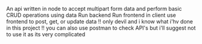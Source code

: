 An api written in node to accept multipart form data and perform basic CRUD operations using data
Run backend
Run frontend in client
use frontend to post, get, or update data
!! only devil and i know what i'hv done in this project !!
you can also use postman to check API's but i'll suggest not to use it as its very complicated
